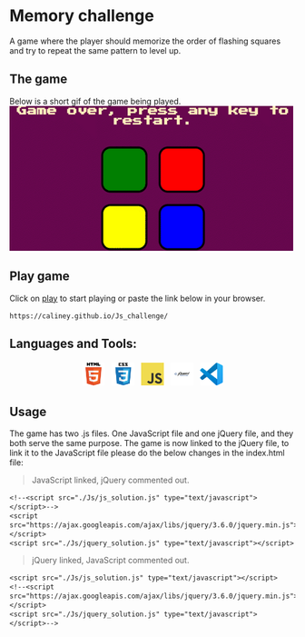 # Memory challenge

A game where the player should memorize the order of flashing squares and try to repeat the same pattern to level up.

## The game
Below is a short gif of the game being played.
<img src="./chrome-capture.gif" alt="game gif">

## Play game

Click on [play](https://caliney.github.io/Js_challenge/) to start playing or paste the link below in your browser.

```
https://caliney.github.io/Js_challenge/
```
## Languages and Tools:
<p align="center">
<img src="https://raw.githubusercontent.com/github/explore/80688e429a7d4ef2fca1e82350fe8e3517d3494d/topics/html/html.png" alt="HTML" height="40" style="vertical-align:top; margin:4px">
<img src="https://raw.githubusercontent.com/github/explore/80688e429a7d4ef2fca1e82350fe8e3517d3494d/topics/css/css.png" alt="CSS" height="40" style="vertical-align:top; margin:4px">
<img src="https://raw.githubusercontent.com/github/explore/80688e429a7d4ef2fca1e82350fe8e3517d3494d/topics/javascript/javascript.png" alt="Javascript" height="40" style="vertical-align:top; margin:4px">
<img src="https://raw.githubusercontent.com/github/explore/80688e429a7d4ef2fca1e82350fe8e3517d3494d/topics/jquery/jquery.png" alt="jquery" height="40" style="vertical-align:top; margin:4px">
<img src="https://raw.githubusercontent.com/github/explore/80688e429a7d4ef2fca1e82350fe8e3517d3494d/topics/visual-studio-code/visual-studio-code.png" alt="VS Code" height="40" style="vertical-align:top; margin:4px">
</p>

## Usage
The game has two .js files. One JavaScript file and one jQuery file, and they both serve the same purpose.
The game is now linked to the jQuery file, to link it to the JavaScript file please do the below changes in the index.html file:

>JavaScript linked, jQuery commented out.
```
<!--<script src="./Js/js_solution.js" type="text/javascript"></script>-->
<script src="https://ajax.googleapis.com/ajax/libs/jquery/3.6.0/jquery.min.js"></script>
<script src="./Js/jquery_solution.js" type="text/javascript"></script>

```
>jQuery linked, JavaScript commented out.
```
<script src="./Js/js_solution.js" type="text/javascript"></script>
<!--<script src="https://ajax.googleapis.com/ajax/libs/jquery/3.6.0/jquery.min.js"></script>
<script src="./Js/jquery_solution.js" type="text/javascript"></script>-->
